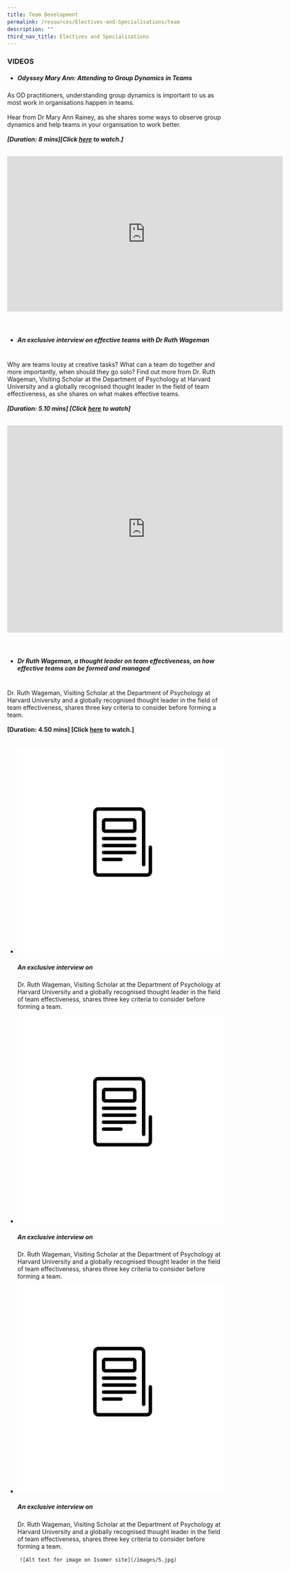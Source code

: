```yaml
---
title: Team Development
permalink: /resources/Electives-and-Specialisations/team
description: ""
third_nav_title: Electives and Specialisations
---
```

### VIDEOS 
* ##### Odyssey Mary Ann: Attending to Group Dynamics in Teams<br>
As OD practitioners, understanding group dynamics is important to us as most work in organisations happen in teams. <br><br>
Hear from Dr Mary Ann Rainey, as she shares some ways to observe group dynamics and help teams in your organisation to work better. </br><br>***[Duration: 8 mins][Click [here](https://vimeo.com/130939928) to watch.]*** <br><br><div class="bp-vimeo"><iframe src="https://player.vimeo.com/video/130939928?h=7a0db1b030" width="640" height="360" frameborder="0" allow="autoplay; fullscreen; picture-in-picture" allowfullscreen></iframe></div><br><br>
* #####  An exclusive interview on effective teams with Dr Ruth Wageman<br><br>
Why are teams lousy at creative tasks? What can a team do together and more importantly, when should they go solo? Find out more from Dr. Ruth Wageman, Visiting Scholar at the Department of Psychology at Harvard University and a globally recognised thought leader in the field of team effectiveness, as she shares on what makes effective teams. <br><br>***[Duration: 5.10 mins] [Click [here](https://vimeo.com/39463182) to watch]***<br><br><div class="bp-vimeo"><iframe src="https://player.vimeo.com/video/39463182?h=b72ba33113" width="640" height="480" frameborder="0" allow="autoplay; fullscreen; picture-in-picture" allowfullscreen></iframe></div><br><br>
* ##### Dr Ruth Wageman, a thought leader on team effectiveness, on how effective teams can be formed and managed<br><br>
Dr. Ruth Wageman, Visiting Scholar at the Department of Psychology at Harvard University and a globally recognised thought leader in the field of team effectiveness, shares three key criteria to consider before forming a team. <br><br>**[Duration:  4.50 mins] [Click [here](https://vimeo.com/39463181) to watch.]**<br><br>

							
 <div class="container">
        <div class="row">
          <div class="col-lg-4 col-md-6 col-12">
            <ul class="list-unstyled">
              <li class="media">
                <img src="/images/5.jpg" alt="Generic placeholder image">
                <div class="media-body">
                  <h5 class="mt-0 mb-1">An exclusive interview on </h5>
                  <p class="mb-0">Dr. Ruth Wageman, Visiting Scholar at the Department of Psychology at Harvard University and a globally recognised thought leader in the field of team effectiveness, shares three key criteria to consider before forming a team.</p>
                </div>
              </li>
            </ul>
          </div>
          <div class="col-lg-4 col-md-6 col-12">
            <ul class="list-unstyled">
              <li class="media">
                <img class="mr-3 rounded-circle" src="/images/5.jpg" alt="Generic placeholder image">
                <div class="media-body ">
                  <h5 class="mt-0 mb-1">An exclusive interview on </h5>
                  <p class="mb-0">Dr. Ruth Wageman, Visiting Scholar at the Department of Psychology at Harvard University and a globally recognised thought leader in the field of team effectiveness, shares three key criteria to consider before forming a team.</p>
                </div>
              </li>
            </ul>
          </div>
          <div class="col-lg-4 d-md-none d-lg-block">
            <ul class="list-unstyled">
              <li class="media">
                <img class="mr-3 rounded-circle" src="/images/5.jpg" alt="Generic placeholder image">
                <div class="media-body">
                  <h5 class="mt-0 mb-1">An exclusive interview on </h5>
                  <p class="mb-0">Dr. Ruth Wageman, Visiting Scholar at the Department of Psychology at Harvard University and a globally recognised thought leader in the field of team effectiveness, shares three key criteria to consider before forming a team.</p>
                </div>
              </li>
            </ul>
          </div>
        </div>
      </div>
    </section>
		
		![Alt text for image on Isomer site](/images/5.jpg)